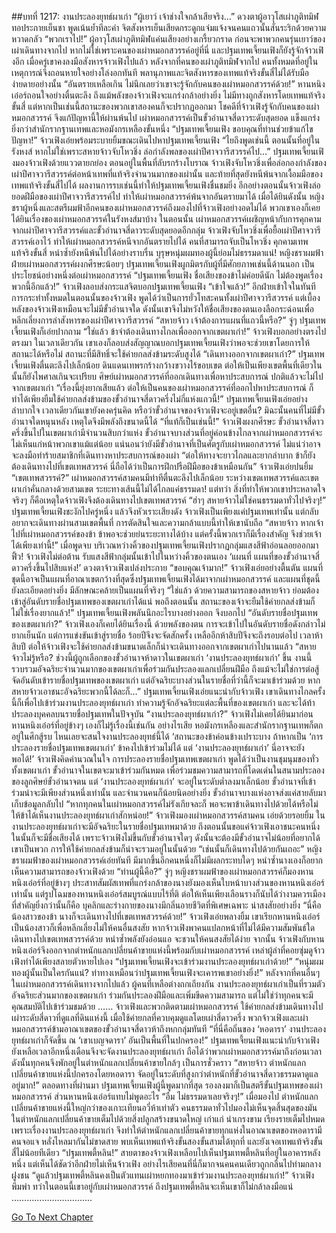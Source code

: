 ##บทที่ 1217: งานประลองยุทธ์ผาเก่า
“ผู้เยาว์ เจ้าช่างใจกล้าเสียจริง…”
ดวงตาผู้อาวุโสเผ่าภูติทมิฬทอประกายเย็นชา พูดเน้นย้ำทีละคำ
จิตสังหารเย็นเสียดกระดูกแจ่มแจ้งจนคนแถวนั้นสั่นระริกด้วยความหวาดกลัว
“พวกเราไป!”
ผู้อาวุโสเผ่าภูติทมิฬแค่นเสียงอย่างเกรี้ยวกราด ก่อนจะพาพวกคนรุ่นเยาว์ของเผ่าเดินทางจากไป
หากไม่ใช่เพราะคนของเผ่าหมอกสวรรค์อยู่ที่นี่ และปฐมเทพเจี้ยนเฟิงก็ยังรู้จักจ้าวเฟิงอีก เมื่อครู่เขาคงลงมือสังหารจ้าวเฟิงไปแล้ว
หลังจากที่คนของเผ่าภูติทมิฬจากไป คนทั้งหมดที่อยู่ในเหตุการณ์จึงถอนหายใจอย่างโล่งอกทันที
พลานุภาพและจิตสังหารของเทพแท้จริงขั้นสี่ไม่ได้รับมือง่ายดายอย่างนั้น
“อันตรายเหลือเกิน ไม่นึกเลยว่าเขาจะรู้จักกับคนของเผ่าหมอกสวรรค์ด้วย!”
หานหนิงเอ๋อร์ถอนใจอย่างตื่นตะลึง
ถึงแม้พลังของจ้าวเฟิงจะแกร่งกล้าอย่างยิ่ง ไม่มีทางถูกสังหารโดยเทพแท้จริงขั้นสี่ แต่หากเป็นเช่นนี้สถานะของพวกเขาสองคนก็จะปรากฏออกมา
โชคดีที่จ้าวเฟิงรู้จักกับคนของเผ่าหมอกสวรรค์ จึงแก้ปัญหานี้ให้ผ่านพ้นไป
เผ่าหมอกสวรรค์เป็นขั้วอำนาจสี่ดาวระดับสุดยอด แข็งแกร่งยิ่งกว่าสำนักรากฐานเทพและหอมังกรเหลืองขั้นหนึ่ง
“ปฐมเทพเจี้ยนเฟิง ขอบคุณที่ท่านช่วยข้าแก้ไขปัญหา!”
จ้าวเฟิงเอ่ยพร้อมระบายยิ้มขณะเดินไปหาปฐมเทพเจี้ยนเฟิง
“ไยถึงพูดเช่นนี้ ตอนนั้นที่อยู่ในรังหงส์ หากไม่ใช่เพราะสหายจ้าวจับโหวชิ่ง ล่อกำลังพลของเผ่าปีศาจวารีสวรรค์ไป…”
ปฐมเทพเจี้ยนเฟิงมองจ้าวเฟิงด้วยแววตายกย่อง
ตอนอยู่ในพื้นที่ลับรกร้างโบราณ จ้าวเฟิงจับโหวชิ่งเพื่อล่อกองกำลังของเผ่าปีศาจวารีสวรรค์ต่อหน้าเทพที่แท้จริงจำนวนมากของเผ่านั้น และท้ายที่สุดยังหนีพ้นจากเงื้อมมือของเทพแท้จริงขั้นสี่ไปได้
ผลงานการรบเช่นนี้ทำให้ปฐมเทพเจี้ยนเฟิงชื่นชมยิ่ง
อีกอย่างตอนนั้นจ้าวเฟิงล่อยอดฝีมือของเผ่าปีศาจวารีสวรรค์ไป ทำให้เผ่าหมอกสวรรค์พ้นจากอันตรายมาได้
เมื่อได้ยินดังนั้น หญิงชราผู้หนึ่งและสตรีผมฟ้าอีกคนของเผ่าหมอกสวรรค์ถึงมองไปที่จ้าวเฟิงอย่างอดไม่ได้
พวกเขาเองก็เคยได้ยินเรื่องของเผ่าหมอกสวรรค์ในรังหงส์มาบ้าง
ในตอนนั้น เผ่าหมอกสวรรค์เผชิญหน้ากับการคุกคามจากเผ่าปีศาจวารีสวรรค์และขั้วอำนาจสี่ดาวระดับสุดยอดอีกกลุ่ม จ้าวเฟิงจับโหวชิ่งเพื่อยื้อเผ่าปีศาจวารีสวรรค์เอาไว้ ทำให้เผ่าหมอกสวรรค์หนีจากอันตรายไปได้
คนที่สามารถจับเป็นโหวชิ่ง คุกคามเทพแท้จริงขั้นสี่ หนำซ้ำยังหนีพ้นไปได้อย่างราบรื่น
บุรุษหนุ่มผมทองผู้นี้ย่อมไม่ธรรมดาแน่!
หญิงชราผมฟ้าฝ่ายเผ่าหมอกสวรรค์ผงกศีรษะน้อยๆ
ปฐมเทพเจี้ยนเฟิงผูกมิตรกับผู้ที่มีศักยภาพเช่นนี้ด้านนอก เป็นประโยชน์อย่างหนึ่งต่อเผ่าหมอกสวรรค์
“ปฐมเทพเจี้ยนเฟิง ชื่อเสียงของข้าไม่ค่อยดีนัก ไม่ต้องพูดเรื่องพวกนี้อีกแล้ว!”
จ้าวเฟิงลอบส่งกระแสจิตบอกปฐมเทพเจี้ยนเฟิง
“เข้าใจแล้ว!”
อีกฝ่ายเข้าใจในทันที
การกระทำทั้งหมดในตอนนั้นของจ้าวเฟิง พูดได้ว่าเป็นการยั่วโทสะคนทั้งเผ่าปีศาจวารีสวรรค์
แต่เบื้องหลังของจ้าวเฟิงเหมือนจะไม่มีขั้วอำนาจใด ดังนั้นเขาจึงไม่หวังให้ชื่อเสียงของตนเองลือกระฉ่อนเพื่อหลีกเลี่ยงการล่าสังหารของเผ่าปีศาจวารีสวรรค์
“สหายจ้าว เจ้าต้องการแผนที่แถวนี้หรือ?”
จู่ๆ ปฐมเทพเจี้ยนเฟิงก็เอ่ยปากถาม
“ใช่แล้ว ข้าจำต้องเดินทางไกลเพื่อออกจากเขตผาเก่า!”
จ้าวเฟิงบอกอย่างตรงไปตรงมา
ในเวลาเดียวกัน เขาเองก็ลอบส่งสัญญาณบอกปฐมเทพเจี้ยนเฟิงว่าพอจะช่วยเขาโดยการให้สถานะได้หรือไม่ สถานะที่มีสิทธิ์จะใช้ค่ายกลส่งข้ามระดับสูงได้
“เดินทางออกจากเขตผาเก่า?”
ปฐมเทพเจี้ยนเฟิงตื่นตะลึงไปเล็กน้อย
ดินแดนเทพรกร้างกว้างขวางไร้ขอบเขต ต่อให้เป็นเพียงเขตพื้นที่เดียวในนั้นก็ยังไพศาลเกินจะเปรียบ
ศิษย์เผ่าหมอกสวรรค์ที่ออกเดินทางเพื่อหาประสบการณ์ ปกติแล้วจะไม่ไปจากเขตผาเก่า
“เรื่องนี้ยุ่งยากเสียแล้ว ต่อให้เป็นคนของเผ่าหมอกสวรรค์ที่ออกไปหาประสบการณ์ ก็ทำได้เพียงยืมใช้ค่ายกลส่งข้ามของขั้วอำนาจสี่ดาวครึ่งไม่กี่แห่งแถวนี้!”
ปฐมเทพเจี้ยนเฟิงเอ่ยอย่างลำบากใจ
เวลาเดียวกันเขายังคงครุ่นคิด หรือว่าขั้วอำนาจของจ้าวเฟิงจะอยู่เขตอื่น?
มิฉะนั้นคนที่ไม่มีขั้วอำนาจใดหนุนหลัง เหตุใดจึงมีพลังถึงขนาดนี้ได้
“ที่แท้ก็เป็นเช่นนี้!”
จ้าวเฟิงผงกศีรษะ
ขั้วอำนาจสี่ดาวครึ่งขึ้นไปในเขตผาเก่ามีจำนวนสิบกว่าแห่ง ขั้วอำนาจบางส่วนที่อยู่ค่อนข้างไกลจากเผ่าหมอกสวรรค์จะไม่เห็นแก่หน้าพวกเขาแม้แต่น้อย
แน่นอนว่ายังมีขั้วอำนาจที่เป็นศัตรูกับเผ่าหมอกสวรรค์ ไม่แน่ว่าอาจจะลงมือทำร้ายสมาชิกที่เดินทางหาประสบการณ์ของเผ่า
“ต่อให้ทางจะยาวไกลและยากลำบาก ข้าก็ยังต้องเดินทางไปที่เขตเทพสวรรค์ นี่ถือได้ว่าเป็นการฝึกปรือฝีมือของข้าเหมือนกัน”
จ้าวเฟิงเอ่ยปนยิ้ม
“เขตเทพสวรรค์?”
เผ่าหมอกสวรรค์สามคนมีท่าทีตื่นตะลึงไปเล็กน้อย
ระหว่างเขตเทพสวรรค์และเขตผาเก่าคั่นกลางด้วยสามเขต ระยะทางเส้นนี้ไม่ได้ไกลแค่ธรรมดา!
แต่ทว่า สิ่งที่ทำให้พวกเขาประหลาดใจจริงๆ ก็คือเหตุใดจ้าวเฟิงจึงต้องเดินทางไปเขตเทพสวรรค์
“ฮ่าๆ สหายจ้าวไม่ใช่คนธรรมดาทั่วไปจริงๆ!”
ปฐมเทพเจี้ยนเฟิงชะงักไปครู่หนึ่ง แล้วจึงหัวเราะเสียงดัง
จ้าวเฟิงเป็นเพียงแค่ปฐมเทพเท่านั้น แต่กลับอยากจะเดินทางผ่านสามเขตพื้นที่ การตัดสินใจและความกล้าแบบนี้ทำให้เขานับถือ
“สหายจ้าว หากเจ้าไปที่เผ่าหมอกสวรรค์ของข้า ข้าพอจะช่วยย่นระยะทางได้บ้าง แต่ครั้งนี้พวกเราก็มีเรื่องสำคัญ จึงช่วยเจ้าได้เพียงเท่านี้!”
เมื่อพูดจบ บริเวณหว่างคิ้วของปฐมเทพเจี้ยนเฟิงปรากฏกลุ่มแสงสีฟ้าอ่อนลอยออกมา
ฟิ้ว!
จ้าวเฟิงไม่ต่อต้าน รับแสงสีฟ้ากลุ่มนั้นเข้าไปในหว่างคิ้วของตนเอง
‘แผนที่ แผนที่ของขั้วอำนาจสี่ดาวครึ่งขึ้นไปสิบแห่ง!’
ดวงตาจ้าวเฟิงเปล่งประกาย
“ขอบคุณเจ้ามาก!”
จ้าวเฟิงเอ่ยอย่างตื้นตัน
แผนที่ชุดนี้อาจเป็นแผนที่อาณาเขตกว้างที่สุดซึ่งปฐมเทพเจี้ยนเฟิงได้มาจากเผ่าหมอกสวรรค์
และแผนที่ชุดนี้ยังละเอียดอย่างยิ่ง มีลักษณะคล้ายเป็นแผนที่จริงๆ
“ใช่แล้ว ด้วยความสามารถของสหายจ้าว ย่อมต้องเข้าสู่อันดับรายชื่อปฐมเทพของเขตผาเก่าได้แน่ พอถึงตอนนั้น สถานะของเจ้าจะยืมใช้ค่ายกลส่งข้ามก็ไม่ใช่เรื่องยากแล้ว!”
ปฐมเทพเจี้ยนเฟิงพลันนึกอะไรบางอย่างออก จึงบอกไป
“อันดับรายชื่อปฐมเทพของเขตผาเก่า?”
จ้าวเฟิงเองก็เคยได้ยินเรื่องนี้
ด้วยพลังของตน การจะเข้าไปในอันดับรายชื่อดังกล่าวไม่ยากเย็นนัก
แต่การแข่งขันเข้าสู่รายชื่อ ร้อยปีจึงจะจัดสักครั้ง เหลืออีกห้าสิบปีจึงจะถึงรอบต่อไป
เวลาห้าสิบปี ต่อให้จ้าวเฟิงจะใช้ค่ายกลส่งข้ามขนาดเล็กก็น่าจะเดินทางออกจากเขตผาเก่าไปนานแล้ว
“สหายจ้าวไม่รู้หรือ? ช่วงนี้ผู้ถูกเลือกของขั้วอำนาจห้าดาวในเขตผาเก่า ‘งานประลองยุทธ์ผาเก่า’ ขึ้น งานนี้รวบรวมอัจฉริยะจำนวนมากของเขตผาเก่าเพื่อร่วมกันประลองแลกเปลี่ยนฝีมือ ถึงแม้จะไม่ใช่การต่อสู้จัดอันดับเข้ารายชื่อปฐมเทพของเขตผาเก่า แต่อัจฉริยะบางส่วนในรายชื่อที่ว่านี้ก็จะมาเข้าร่วมด้วย หากสหายจ้าวเอาชนะอัจฉริยะพวกนี้ได้ละก็…”
ปฐมเทพเจี้ยนเฟิงเอ่ยแนะนำกับจ้าวเฟิง
เขาเดินทางไกลครั้งนี้ก็เพื่อไปเข้าร่วมงานประลองยุทธ์ผาเก่า ทำความรู้จักอัจฉริยะแต่ละพื้นที่ของเขตผาเก่า และจะได้ท้าประลองบุคคลบนรายชื่อปฐมเทพในปัจจุบัน
“งานประลองยุทธ์ผาเก่า?”
จ้าวเฟิงไม่เคยได้ยินมาก่อน
หานหนิงเอ๋อร์ที่อยู่ข้างๆ เองก็ไม่รู้เรื่องนี้เช่นกัน
อย่างไรเสีย หอมังกรเหลืองและสำนักรากฐานเทพก็ตกอยู่ในศึกสู้รบ ไหนเลยจะสนใจงานประลองยุทธ์นี้ได้
‘สถานะของข้าค่อนข้างเปราะบาง ถ้าหากเป็น ‘การประลองรายชื่อปฐมเทพเขตผาเก่า’ ข้าคงไปเข้าร่วมไม่ได้ แต่ ‘งานประลองยุทธ์ผาเก่า’ นี่อาจจะยังพอได้!’
จ้าวเฟิงคิดคำนวณในใจ
การประลองรายชื่อปฐมเทพเขตผาเก่า พูดได้ว่าเป็นงานชุมนุมของทั่วทั้งเขตผาเก่า ขั้วอำนาจในเขตจะมาเข้าร่วมกันหมด เพื่อร่วมชมความสามารถที่โดดเด่นในสนามประลองของลูกศิษย์ขั้วอำนาจตน
แต่ ‘งานประลองยุทธ์ผาเก่า’ จะอยู่ในระดับต่ำลงมาเล็กน้อย ขั้วอำนาจที่เข้าร่วมน่าจะมีเพียงส่วนหนึ่งเท่านั้น และจำนวนคนก็น้อยนิดอย่างยิ่ง
ขั้วอำนาจบางแห่งอาจส่งแค่สายลับมาเก็บข้อมูลกลับไป
“หากทุกคนในเผ่าหมอกสวรรค์ไม่รังเกียจละก็ พอจะพาข้าเดินทางไปด้วยได้หรือไม่ ให้ข้าได้เห็นงานประลองยุทธ์ผาเก่าสักหน่อย!”
จ้าวเฟิงมองเผ่าหมอกสวรรค์สามคน เอ่ยด้วยรอยยิ้ม
ในงานประลองยุทธ์ผาเก่าจะมีอัจฉริยะในรายชื่อปฐมเทพมาด้วย ถึงตอนนั้นขอแค่จ้าวเฟิงเอาชนะคนหนึ่งในนั้นก็จะมีชื่อเสียงได้
เพราะจ้าวเฟิงไม่ขึ้นกับขั้วอำนาจใดๆ ดังนั้นจะต้องมีขั้วอำนาจไม่น้อยที่อยากได้เขาเป็นพวก การให้ใช้ค่ายกลส่งข้ามก็น่าจะรวมอยู่ในนั้นด้วย
“เช่นนั้นก็เดินทางไปด้วยกันเถอะ”
หญิงชราผมฟ้าของเผ่าหมอกสวรรค์เอ่ยทันที
มีมากขึ้นอีกคนหนึ่งก็ไม่มีผลกระทบใดๆ
หนำซ้ำนางเองก็อยากเห็นความสามารถของจ้าวเฟิงด้วย
“ท่านผู้นี้คือ?”
จู่ๆ หญิงชราผมฟ้าของเผ่าหมอกสวรรค์ก็มองหานหนิงเอ๋อร์ที่อยู่ข้างๆ
ประสาทสัมผัสเทพที่แกร่งกล้าของนางยังมองเห็นใบหน้าบางส่วนของหานหนิงเอ๋อร์เท่านั้น
แต่รูปโฉมของหานหนิงเอ๋อร์สมบูรณ์แบบไร้ที่ติ ต่อให้เห็นเพียงเลือนรางก็นับได้ว่างามควรเมือง
ที่สำคัญยิ่งกว่านั้นก็คือ บุคลิกและร่างกายของนางมีกลิ่นอายชีวิตที่พิเศษเฉพาะ น่าสงสัยอย่างยิ่ง
“นี่คือน้องสาวของข้า นางก็จะเดินทางไปที่เขตเทพสวรรค์ด้วย!”
จ้าวเฟิงเอ่ยพลางยิ้ม
เขาเรียกหานหนิงเอ๋อร์เป็นน้องสาวก็เพื่อหลีกเลี่ยงไม่ให้คนอื่นสงสัย
หากจ้าวเฟิงพาคนแปลกหน้าที่ไม่ได้มีความสัมพันธ์ใดเดินทางไปเขตเทพสวรรค์ด้วย หนำซ้ำพลังยังอ่อนแอ จะชวนให้คนสงสัยได้ง่าย
จากนั้น จ้าวเฟิงกับหานหนิงเอ๋อร์จึงออกจากตำหนักแลกเปลี่ยนค้าขายแห่งนี้พร้อมกับเผ่าหมอกสวรรค์
เหล่าผู้ล่าที่คอยซุ่มดูจ้าวเฟิงทำได้เพียงสลายตัวหายไปเอง
“ปฐมเทพเจี้ยนเฟิงจะเข้าร่วมงานประลองยุทธ์ผาเก่าด้วย!”
“หนุ่มผมทองผู้นั้นเป็นใครกันแน่? ท่าทางเหมือนว่าปฐมเทพเจี้ยนเฟิงจะเคารพเขาอย่างยิ่ง!”
หลังจากที่คนอื่นๆ ในเผ่าหมอกสวรรค์เดินทางจากไปแล้ว ผู้คนที่เหลือต่างถกเถียงกัน
งานประลองยุทธ์ผาเก่าเป็นที่รวมตัวอัจฉริยะส่วนมากของเขตผาเก่า ร่วมกันประลองฝีมือและเพิ่มขีดความสามารถ
แต่ไม่ใช่ว่าทุกคนจะมีคุณสมบัติไปเข้าร่วมชมด้วย
……
จ้าวเฟิงและพวกติดตามเผ่าหมอกสวรรค์ ใช้ค่ายกลส่งข้ามเดินทางไปเผ่าระดับสี่ดาวที่ดูแลที่ดินแห่งนี้
เมื่อใช้ค่ายกลที่ควบคุมดูแลโดยเผ่าสี่ดาวครึ่ง พวกจ้าวเฟิงและเผ่าหมอกสวรรค์ข้ามอาณาเขตของขั้วอำนาจสี่ดาวห้าถึงหกกลุ่มทันที
“ที่นี่คือถิ่นของ ‘หอดารา’ งานประลองยุทธ์ผาเก่าก็จัดขึ้น ณ ‘เขาเบญจดารา’ อันเป็นพื้นที่ในปกครอง!”
ปฐมเทพเจี้ยนเฟิงแนะนำกับจ้าวเฟิง
ยังเหลือเวลาอีกหนึ่งเดือนจึงจะจัดงานประลองยุทธ์ผาเก่า ถือได้ว่าพวกเผ่าหมอกสวรรค์มาถึงก่อนเวลา
ดังนั้นทุกคนจึงพักอยู่ในตำหนักแลกเปลี่ยนค้าขายใกล้ๆ เป็นการชั่วคราว
“สหายจ้าว ตำหนักแลกเปลี่ยนค้าขายแห่งนี้ปกครองโดยหอดารา จัดอยู่ในระดับที่สูงกว่าตำหนักที่ขั้วอำนาจสี่ดาวธรรมดาดูแลอยู่มาก!”
ตลอดทางที่ผ่านมา ปฐมเทพเจี้ยนเฟิงผู้นี้พูดมากที่สุด
รองลงมาก็เป็นสตรีขั้นปฐมเทพของเผ่าหมอกสวรรค์ ส่วนหานหนิงเอ๋อร์แทบไม่พูดอะไร
“อืม ไม่ธรรมดาเลยจริงๆ!”
เมื่อมองไป ตำหนักแลกเปลี่ยนค้าขายแห่งนี้ใหญ่กว่าของเกาะเทียนอวี่ห้าเท่าตัว คนธรรมดาทั่วไปมองไม่เห็นจุดสิ้นสุดของมัน
ในตำหนักแลกเปลี่ยนค้าขายเต็มไปด้วยสิ่งปลูกสร้างขนาดใหญ่ เก่าแก่ น่าเกรงขาม เรียงรายเต็มไปหมด
เพราะเรื่องงานประลองยุทธ์ผาเก่า จึงทำให้ตำหนักแลกเปลี่ยนค้าขายทุกแห่งในอาณาเขตของหอดารามีคนจอแจ หลั่งไหลมากันไม่ขาดสาย พบเห็นเทพแท้จริงขั้นสองขั้นสามได้ทุกที่ และยังเจอเทพแท้จริงขั้นสี่ไม่น้อยทีเดียว
“ปฐมเทพตี้หลิน!”
สายตาของจ้าวเฟิงเหลือบไปเห็นปฐมเทพตี้หลินที่อยู่ในอาคารหลังหนึ่ง
แต่เห็นได้ชัดว่าอีกฝ่ายไม่เห็นจ้าวเฟิง อย่างไรเสียคนที่นี่ก็มากจนคนคนเดียวถูกกลืนไปท่ามกลางฝูงชน
“ดูแล้วปฐมเทพตี้หลินคงเป็นตัวแทนเผ่าหยกทองมาเข้าร่วมงานประลองยุทธ์ผาเก่า!”
จ้าวเฟิงพึมพำ
ทว่าในตอนนี้เขาอยู่กับเผ่าหมอกสวรรค์ ถึงปฐมเทพตี้หลินจะเห็นเขาก็ไม่กล้าลงมือแน่
…………………………..


[Go To Next Chapter]( ./74.md)
